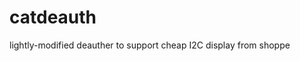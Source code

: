 # catdeauth
 lightly-modified deauther to support cheap I2C display from shoppe

<a href="https://ibb.co.com/nnL89Xh](https://uploads.dailydot.com/2024/07/side-eye-cat.jpg"></a><br>
